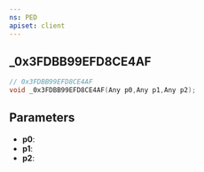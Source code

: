 ```yaml
---
ns: PED
apiset: client
---
```

## _0x3FDBB99EFD8CE4AF

```c
// 0x3FDBB99EFD8CE4AF
void _0x3FDBB99EFD8CE4AF(Any p0,Any p1,Any p2);
```


## Parameters
* **p0**:
* **p1**:
* **p2**: